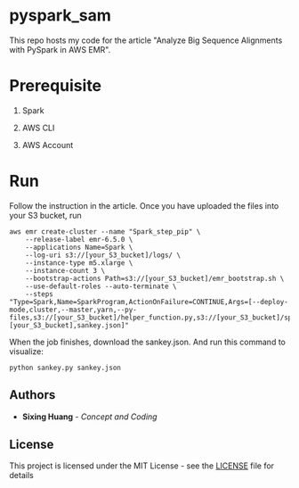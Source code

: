 # pyspark_sam

This repo hosts my code for the article "Analyze Big Sequence Alignments with PySpark in AWS EMR".


# Prerequisite

1. Spark

2. AWS CLI

3. AWS Account

# Run

Follow the instruction in the article. Once you have uploaded the files into your S3 bucket, run

```console
aws emr create-cluster --name "Spark_step_pip" \
    --release-label emr-6.5.0 \
    --applications Name=Spark \
    --log-uri s3://[your_S3_bucket]/logs/ \
    --instance-type m5.xlarge \
    --instance-count 3 \
    --bootstrap-actions Path=s3://[your_S3_bucket]/emr_bootstrap.sh \
    --use-default-roles --auto-terminate \
    --steps "Type=Spark,Name=SparkProgram,ActionOnFailure=CONTINUE,Args=[--deploy-mode,cluster,--master,yarn,--py-files,s3://[your_S3_bucket]/helper_function.py,s3://[your_S3_bucket]/spark_3mer.py,s3://[your_S3_bucket]/test.sam,[your_S3_bucket],sankey.json]" 
```

When the job finishes, download the sankey.json. And run this command to visualize:

```console
python sankey.py sankey.json
```

## Authors

  

*  **Sixing Huang** - *Concept and Coding*

  

## License

  

This project is licensed under the MIT License - see the [LICENSE](LICENSE) file for details
